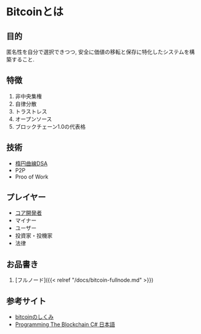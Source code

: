 # Bitcoinとは
## 目的
匿名性を自分で選択できつつ, 安全に価値の移転と保存に特化したシステムを構築すること.

## 特徴
1. 非中央集権
2. 自律分散
3. トラストレス
4. オープンソース
5. ブロックチェーン1.0の代表格

## 技術
- [楕円曲線DSA](https://ja.wikipedia.org/wiki/楕円曲線DSA)
- P2P
- Proo of Work

## プレイヤー
- [コア開発者](https://github.com/bitcoin)
- マイナー
- ユーザー
- 投資家・投機家
- 法律

## お品書き
1. [フルノード]({{< relref "/docs/bitcoin-fullnode.md" >}})

## 参考サイト
- [bitcoinのしくみ](https://bitcoin.peryaudo.org/index.html)
- [Programming The Blockchain C# 日本語](https://programmingblockchain.gitbook.io/programmingblockchain-japanese/)
